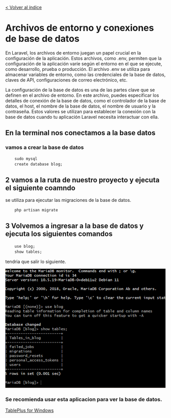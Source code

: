 [< Volver al índice](/docs/README.md)
# Archivos de entorno y conexiones de base de datos

En Laravel, los archivos de entorno juegan un papel crucial en la configuración de la aplicación. Estos archivos, como .env, permiten que la configuración de la aplicación varíe según el entorno en el que se ejecute, como desarrollo, prueba o producción. El archivo .env se utiliza para almacenar variables de entorno, como las credenciales de la base de datos, claves de API, configuraciones de correo electrónico, etc.

La configuración de la base de datos es una de las partes clave que se definen en el archivo de entorno. En este archivo, puedes especificar los detalles de conexión de la base de datos, como el controlador de la base de datos, el host, el nombre de la base de datos, el nombre de usuario y la contraseña. Estos valores se utilizan para establecer la conexión con la base de datos cuando tu aplicación Laravel necesita interactuar con ella.

## En la terminal nos conectamos a la base datos
### vamos a crear la base de datos
```cmd
    sudo mysql
    create database blog;
```
##  2  vamos a la ruta de nuestro proyecto y ejecuta el siguiente coamndo
se utiliza para ejecutar las migraciones de la base de datos.
```cmd
    php artisan migrate
```

## 3 Volvemos a ingresar a la base de datos y ejecuta los siguientes comandos
```cmd
    use blog;
    show tables;
```
tendria que salir lo siguiente.

![img](img/Taller%2017/1.png)
### Se recomienda usar esta aplicacion para ver la base de datos.
[TablePlus for Windows](https://tableplus.com/windows)
